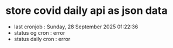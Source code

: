 # store covid daily api as json data

- last cronjob : Sunday, 28 September 2025 01:22:36
- status og cron : error
- status daily cron : error
      
      